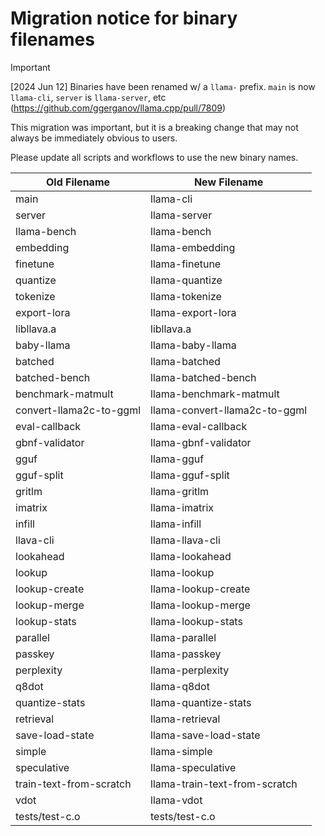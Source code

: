 # Migration notice for binary filenames

> [!IMPORTANT]
[2024 Jun 12] Binaries have been renamed w/ a `llama-` prefix. `main` is now `llama-cli`, `server` is `llama-server`, etc (https://github.com/ggerganov/llama.cpp/pull/7809)

This migration was important, but it is a breaking change that may not always be immediately obvious to users.

Please update all scripts and workflows to use the new binary names.

| Old Filename | New Filename |
| ---- | ---- |
| main | llama-cli |
| server | llama-server |
| llama-bench | llama-bench |
| embedding | llama-embedding |
| finetune | llama-finetune |
| quantize | llama-quantize |
| tokenize | llama-tokenize |
| export-lora | llama-export-lora |
| libllava.a | libllava.a |
| baby-llama | llama-baby-llama |
| batched | llama-batched |
| batched-bench | llama-batched-bench |
| benchmark-matmult | llama-benchmark-matmult |
| convert-llama2c-to-ggml | llama-convert-llama2c-to-ggml |
| eval-callback | llama-eval-callback |
| gbnf-validator | llama-gbnf-validator |
| gguf | llama-gguf |
| gguf-split | llama-gguf-split |
| gritlm | llama-gritlm |
| imatrix | llama-imatrix |
| infill | llama-infill |
| llava-cli | llama-llava-cli |
| lookahead | llama-lookahead |
| lookup | llama-lookup |
| lookup-create | llama-lookup-create |
| lookup-merge | llama-lookup-merge |
| lookup-stats | llama-lookup-stats |
| parallel | llama-parallel |
| passkey | llama-passkey |
| perplexity | llama-perplexity |
| q8dot | llama-q8dot |
| quantize-stats | llama-quantize-stats |
| retrieval | llama-retrieval |
| save-load-state | llama-save-load-state |
| simple | llama-simple |
| speculative | llama-speculative |
| train-text-from-scratch | llama-train-text-from-scratch |
| vdot | llama-vdot |
| tests/test-c.o | tests/test-c.o |

